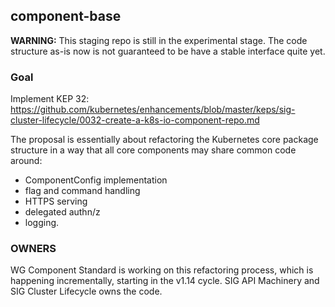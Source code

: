 ## component-base

**WARNING:** This staging repo is still in the experimental stage.
The code structure as-is now is not guaranteed to be have a stable interface quite yet.

### Goal

Implement KEP 32: https://github.com/kubernetes/enhancements/blob/master/keps/sig-cluster-lifecycle/0032-create-a-k8s-io-component-repo.md

The proposal is essentially about refactoring the Kubernetes core package structure in a way that all core components may share common code around:
 - ComponentConfig implementation
 - flag and command handling
 - HTTPS serving
 - delegated authn/z
 - logging.

### OWNERS

WG Component Standard is working on this refactoring process, which is happening incrementally, starting in the v1.14 cycle.
SIG API Machinery and SIG Cluster Lifecycle owns the code.

